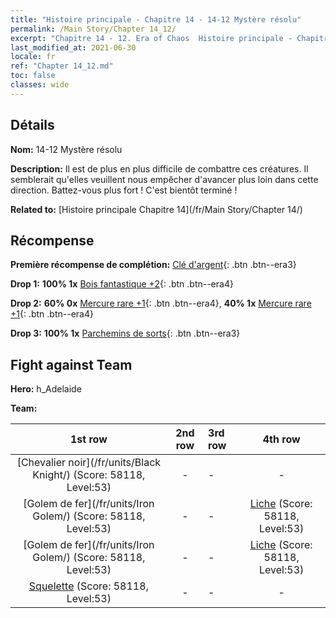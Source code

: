 ```yaml
---
title: "Histoire principale - Chapitre 14 - 14-12 Mystère résolu"
permalink: /Main Story/Chapter 14_12/
excerpt: "Chapitre 14 - 12. Era of Chaos  Histoire principale - Chapitre 14_12. 14-12 Mystère résolu"
last_modified_at: 2021-06-30
locale: fr
ref: "Chapter 14_12.md"
toc: false
classes: wide
---
```


## Détails

 **Nom:** 14-12 Mystère résolu

 **Description:** Il est de plus en plus difficile de combattre ces créatures. Il semblerait qu'elles veuillent nous empêcher d'avancer plus loin dans cette direction. Battez-vous plus fort ! C'est bientôt terminé !

 **Related to:** [Histoire principale Chapitre 14](/fr/Main Story/Chapter 14/)

## Récompense

 **Première récompense de complétion:** [Clé d'argent](/ItemsFR/con_693/){: .btn .btn--era3}

 **Drop 1:** **100% 1x** [Bois fantastique +2](/ItemsFR/mat_48/){: .btn .btn--era4}

 **Drop 2:** **60% 0x** [Mercure rare +1](/ItemsFR/mat_42/){: .btn .btn--era4}, **40% 1x** [Mercure rare +1](/ItemsFR/mat_42/){: .btn .btn--era4}

 **Drop 3:** **100% 1x** [Parchemins de sorts](/ItemsFR/con_694/){: .btn .btn--era3}


## Fight against Team
 **Hero:** h_Adelaide

 **Team:**


  | 1st row | 2nd row | 3rd row | 4th row |
  |:----:|:----:|:----|:----:|
  | [Chevalier noir](/fr/units/Black Knight/) (Score: 58118, Level:53)  | - | - | - |
  | [Golem de fer](/fr/units/Iron Golem/) (Score: 58118, Level:53)  | - | - | [Liche](/fr/units/Lich/) (Score: 58118, Level:53)  |
  | [Golem de fer](/fr/units/Iron Golem/) (Score: 58118, Level:53)  | - | - | [Liche](/fr/units/Lich/) (Score: 58118, Level:53)  |
  | [Squelette](/fr/units/Skeleton/) (Score: 58118, Level:53)  | - | - | - |


